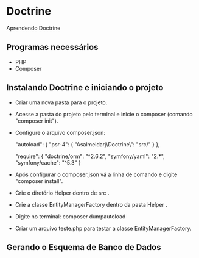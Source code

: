 # Doctrine
Aprendendo Doctrine

## Programas necessários 

- PHP
- Composer

## Instalando Doctrine e iniciando o projeto

- Criar uma nova pasta para o projeto.
- Acesse a pasta do projeto pelo terminal e inicie o composer (comando "composer init").
- Configure o arquivo composer.json:

    "autoload": {
        "psr-4": {
            "Asalmeidarj\\Doctrine\\": "src/"
        }
    },

    "require": {
        "doctrine/orm": "^2.6.2",
        "symfony/yaml": "2.*",
        "symfony/cache": "^5.3"
    }

- Após configurar o composer.json vá a linha de comando e digite "composer install".
- Crie o diretório Helper dentro de src .
- Crie a classe EntityManagerFactory dentro da pasta Helper .
- Digite no terminal: composer dumpautoload
- Criar um arquivo teste.php para testar a classe EntityManagerFactory.

## Gerando o Esquema de Banco de Dados





